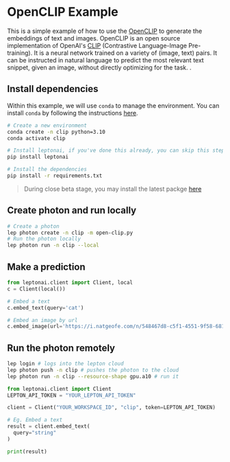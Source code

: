 # OpenCLIP Example

This is a simple example of how to use the [OpenCLIP](https://github.com/mlfoundations/open_clip) to generate the embeddings of text and images. OpenCLIP is an open source implementation of OpenAI's [CLIP](https://github.com/openai/CLIP) (Contrastive Language-Image Pre-training). It is a neural network trained on a variety of (image, text) pairs. It can be instructed in natural language to predict the most relevant text snippet, given an image, without directly optimizing for the task.
.

## Install dependencies

Within this example, we will use `conda` to manage the environment. You can install `conda` by following the instructions [here](https://docs.conda.io/projects/conda/en/latest/user-guide/install/).

```bash
# Create a new environment
conda create -n clip python=3.10
conda activate clip

# Install leptonai, if you've done this already, you can skip this step
pip install leptonai

# Install the dependencies
pip install -r requirements.txt
```

> During close beta stage, you may install the latest packge [here](https://www.lepton.ai/docs/overview/quickstart#1-installation)


## Create photon and run locally
    
```bash
# Create a photon
lep photon create -n clip -m open-clip.py
# Run the photon locally
lep photon run -n clip --local
```

## Make a prediction

```python
from leptonai.client import Client, local
c = Client(local())

# Embed a text
c.embed_text(query='cat')

# Embed an image by url
c.embed_image(url='https://i.natgeofe.com/n/548467d8-c5f1-4551-9f58-6817a8d2c45e/NationalGeographic_2572187_square.jpg')

```

## Run the photon remotely

```bash
lep login # logs into the lepton cloud
lep photon push -n clip # pushes the photon to the cloud
lep photon run -n clip --resource-shape gpu.a10 # run it
```

```python
from leptonai.client import Client
LEPTON_API_TOKEN = "YOUR_LEPTON_API_TOKEN"

client = Client("YOUR_WORKSPACE_ID", "clip", token=LEPTON_API_TOKEN)

# Eg. Embed a text
result = client.embed_text(
  query="string"
)

print(result)
```